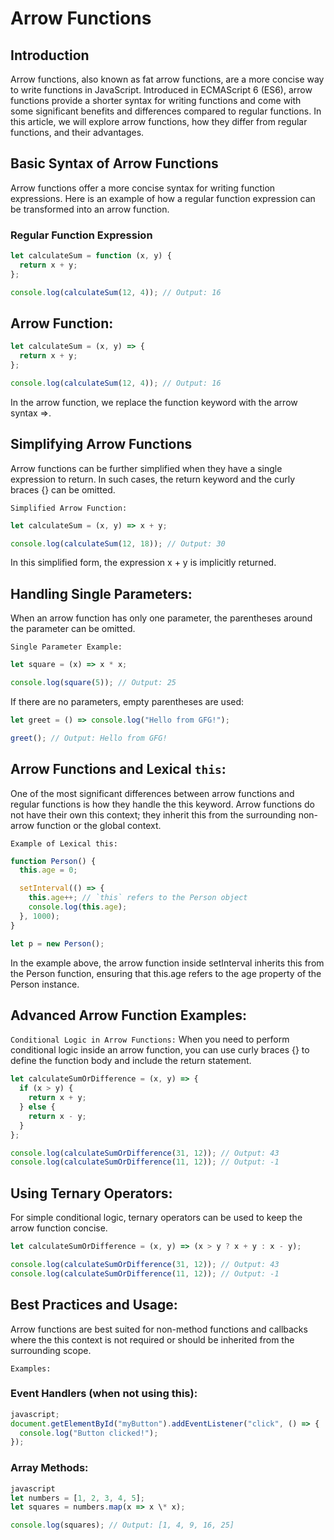 # Arrow Functions

## Introduction

Arrow functions, also known as fat arrow functions, are a more concise way to write functions in JavaScript. Introduced in ECMAScript 6 (ES6), arrow functions provide a shorter syntax for writing functions and come with some significant benefits and differences compared to regular functions. In this article, we will explore arrow functions, how they differ from regular functions, and their advantages.

## Basic Syntax of Arrow Functions

Arrow functions offer a more concise syntax for writing function expressions. Here is an example of how a regular function expression can be transformed into an arrow function.

### Regular Function Expression

```javascript
let calculateSum = function (x, y) {
  return x + y;
};

console.log(calculateSum(12, 4)); // Output: 16
```

## Arrow Function:

```js
let calculateSum = (x, y) => {
  return x + y;
};

console.log(calculateSum(12, 4)); // Output: 16
```

In the arrow function, we replace the function keyword with the arrow syntax =>.

## Simplifying Arrow Functions

Arrow functions can be further simplified when they have a single expression to return. In such cases, the return keyword and the curly braces {} can be omitted.

`Simplified Arrow Function:`

```js
let calculateSum = (x, y) => x + y;

console.log(calculateSum(12, 18)); // Output: 30
```

In this simplified form, the expression x + y is implicitly returned.

## Handling Single Parameters:

When an arrow function has only one parameter, the parentheses around the parameter can be omitted.

`Single Parameter Example:`

```javascript
let square = (x) => x * x;

console.log(square(5)); // Output: 25
```

If there are no parameters, empty parentheses are used:

```javascript
let greet = () => console.log("Hello from GFG!");

greet(); // Output: Hello from GFG!
```

## Arrow Functions and Lexical `this`:

One of the most significant differences between arrow functions and regular functions is how they handle the this keyword. Arrow functions do not have their own this context; they inherit this from the surrounding non-arrow function or the global context.

`Example of Lexical this:`

```js
function Person() {
  this.age = 0;

  setInterval(() => {
    this.age++; // `this` refers to the Person object
    console.log(this.age);
  }, 1000);
}

let p = new Person();
```

In the example above, the arrow function inside setInterval inherits this from the Person function, ensuring that this.age refers to the age property of the Person instance.

## Advanced Arrow Function Examples:

`Conditional Logic in Arrow Functions:`
When you need to perform conditional logic inside an arrow function, you can use curly braces {} to define the function body and include the return statement.

```javascript
let calculateSumOrDifference = (x, y) => {
  if (x > y) {
    return x + y;
  } else {
    return x - y;
  }
};

console.log(calculateSumOrDifference(31, 12)); // Output: 43
console.log(calculateSumOrDifference(11, 12)); // Output: -1
```

## Using Ternary Operators:

For simple conditional logic, ternary operators can be used to keep the arrow function concise.

```javascript
let calculateSumOrDifference = (x, y) => (x > y ? x + y : x - y);

console.log(calculateSumOrDifference(31, 12)); // Output: 43
console.log(calculateSumOrDifference(11, 12)); // Output: -1
```

## Best Practices and Usage:

Arrow functions are best suited for non-method functions and callbacks where the this context is not required or should be inherited from the surrounding scope.

`Examples:`

### Event Handlers (when not using this):

```js
javascript;
document.getElementById("myButton").addEventListener("click", () => {
  console.log("Button clicked!");
});
```

### Array Methods:

```js
javascript
let numbers = [1, 2, 3, 4, 5];
let squares = numbers.map(x => x \* x);

console.log(squares); // Output: [1, 4, 9, 16, 25]
```
